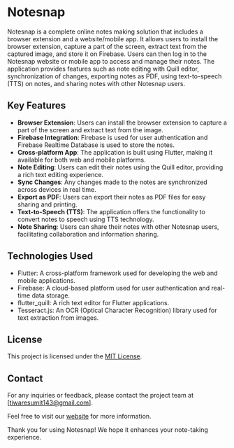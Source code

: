 # Notesnap

Notesnap is a complete online notes making solution that includes a browser extension and a website/mobile app. It allows users to install the browser extension, capture a part of the screen, extract text from the captured image, and store it on Firebase. Users can then log in to the Notesnap website or mobile app to access and manage their notes. The application provides features such as note editing with Quill editor, synchronization of changes, exporting notes as PDF, using text-to-speech (TTS) on notes, and sharing notes with other Notesnap users.

## Key Features

- **Browser Extension**: Users can install the browser extension to capture a part of the screen and extract text from the image.
- **Firebase Integration**: Firebase is used for user authentication and Firebase Realtime Database is used to store the notes.
- **Cross-platform App**: The application is built using Flutter, making it available for both web and mobile platforms.
- **Note Editing**: Users can edit their notes using the Quill editor, providing a rich text editing experience.
- **Sync Changes**: Any changes made to the notes are synchronized across devices in real time.
- **Export as PDF**: Users can export their notes as PDF files for easy sharing and printing.
- **Text-to-Speech (TTS)**: The application offers the functionality to convert notes to speech using TTS technology.
- **Note Sharing**: Users can share their notes with other Notesnap users, facilitating collaboration and information sharing.

## Technologies Used

- Flutter: A cross-platform framework used for developing the web and mobile applications.
- Firebase: A cloud-based platform used for user authentication and real-time data storage.
- flutter_quill: A rich text editor for Flutter applications.
- Tesseract.js: An OCR (Optical Character Recognition) library used for text extraction from images.

## License

This project is licensed under the [MIT License](LICENSE).

## Contact

For any inquiries or feedback, please contact the project team at [tiwaresumit143@gmail.com].

Feel free to visit our [website](https://fire-alarm-system-2a104.web.app/#/) for more information.

Thank you for using Notesnap! We hope it enhances your note-taking experience.
